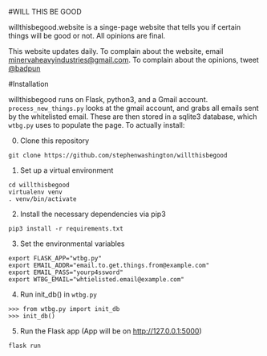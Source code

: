 #WILL THIS BE GOOD

willthisbegood.website is a singe-page website that tells you if certain things will be good or not. All opinions are final.

This website updates daily. To complain about the website, email minervaheavyindustries@gmail.com. To complain about the opinions, tweet [@badpun](https://twitter.com/badpun)

#Installation

willthisbegood runs on Flask, python3, and a Gmail account. `process_new_things.py` looks at the gmail account, and grabs all emails sent by the whitelisted email. These are then stored in a sqlite3 database, which `wtbg.py` uses to populate the page. To actually install:

0. Clone this repository

```shell
git clone https://github.com/stephenwashington/willthisbegood
```

1. Set up a virtual environment

```shell
cd willthisbegood
virtualenv venv
. venv/bin/activate
```

2. Install the necessary dependencies via pip3

```shell
pip3 install -r requirements.txt
```

3. Set the environmental variables

```shell
export FLASK_APP="wtbg.py"
export EMAIL_ADDR="email.to.get.things.from@example.com"
export EMAIL_PASS="yourp4ssword"
export WTBG_EMAIL="whtielisted.email@example.com"
```

4. Run init_db() in `wtbg.py`

```shell
>>> from wtbg.py import init_db
>>> init_db()
```

5. Run the Flask app (App will be on http://127.0.0.1:5000)

```shell
flask run
```
